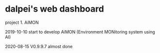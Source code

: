# dalpei's web dashboard

project 1. AiMON

  2019-10-10 start to develop AiMON (Environment MONitoring system using AI)
  
  2020-08-15 V0.9.9.7 almost done
